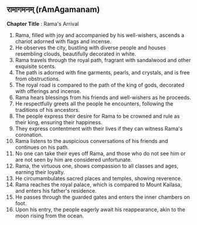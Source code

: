## रामागमनम् (rAmAgamanam)

**Chapter Title** : Rama's Arrival

1. Rama, filled with joy and accompanied by his well-wishers, ascends a chariot adorned with flags and incense.
2. He observes the city, bustling with diverse people and houses resembling clouds, beautifully decorated in white.
3. Rama travels through the royal path, fragrant with sandalwood and other exquisite scents.
4. The path is adorned with fine garments, pearls, and crystals, and is free from obstructions.
5. The royal road is compared to the path of the king of gods, decorated with offerings and incense.
6. Rama hears blessings from his friends and well-wishers as he proceeds.
7. He respectfully greets all the people he encounters, following the traditions of his ancestors.
8. The people express their desire for Rama to be crowned and rule as their king, ensuring their happiness.
9. They express contentment with their lives if they can witness Rama's coronation.
10. Rama listens to the auspicious conversations of his friends and continues on his path.
11. No one can take their eyes off Rama, and those who do not see him or are not seen by him are considered unfortunate.
12. Rama, the virtuous one, shows compassion to all classes and ages, earning their loyalty.
13. He circumambulates sacred places and temples, showing reverence.
14. Rama reaches the royal palace, which is compared to Mount Kailasa, and enters his father's residence.
15. He passes through the guarded gates and enters the inner chambers on foot.
16. Upon his entry, the people eagerly await his reappearance, akin to the moon rising from the ocean.
